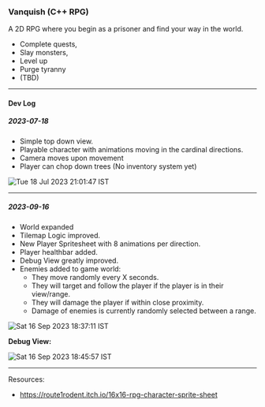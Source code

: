 ### Vanquish (C++ RPG)

A 2D RPG where you begin as a prisoner and find your way in the world.
- Complete quests,
- Slay monsters,
- Level up
- Purge tyranny
- (TBD)

---
#### Dev Log

##### 2023-07-18

- Simple top down view.  
- Playable character with animations moving in the cardinal directions.  
- Camera moves upon movement  
- Player can chop down trees (No inventory system yet)  

![Tue 18 Jul 2023 21:01:47 IST](https://github.com/Ticketedmoon/vanquish/assets/21260839/db806127-c729-496e-bf47-cf09847c444e)

---

##### 2023-09-16

- World expanded
- Tilemap Logic improved.
- New Player Spritesheet with 8 animations per direction.
- Player healthbar added.
- Debug View greatly improved.
- Enemies added to game world:
  - They move randomly every X seconds.
  - They will target and follow the player if the player is in their view/range.
  - They will damage the player if within close proximity.
  - Damage of enemies is currently randomly selected between a range.

![Sat 16 Sep 2023 18:37:11 IST](https://github.com/Ticketedmoon/vanquish/assets/21260839/72c614b2-4371-4b3b-b51f-dab6abd4f986)

**Debug View:** 

![Sat 16 Sep 2023 18:45:57 IST](https://github.com/Ticketedmoon/vanquish/assets/21260839/ff08f4a9-c724-4c8f-a0d8-291557f2b8fc)

---

Resources:
- https://route1rodent.itch.io/16x16-rpg-character-sprite-sheet
